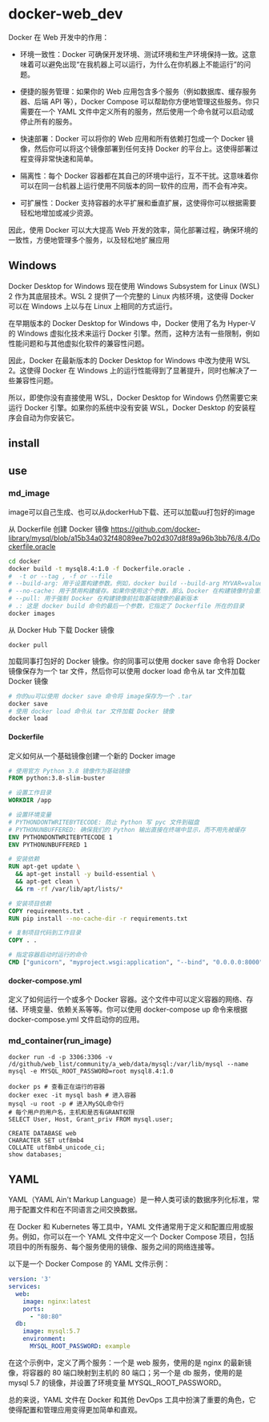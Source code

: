 # docker-web_dev

Docker 在 Web 开发中的作用：

- 环境一致性：Docker 可确保开发环境、测试环境和生产环境保持一致。这意味着可以避免出现“在我机器上可以运行，为什么在你机器上不能运行”的问题。

- 便捷的服务管理：如果你的 Web 应用包含多个服务（例如数据库、缓存服务器、后端 API 等），Docker Compose 可以帮助你方便地管理这些服务。你只需要在一个 YAML 文件中定义所有的服务，然后使用一个命令就可以启动或停止所有的服务。

- 快速部署：Docker 可以将你的 Web 应用和所有依赖打包成一个 Docker 镜像，然后你可以将这个镜像部署到任何支持 Docker 的平台上。这使得部署过程变得非常快速和简单。

- 隔离性：每个 Docker 容器都在其自己的环境中运行，互不干扰。这意味着你可以在同一台机器上运行使用不同版本的同一软件的应用，而不会有冲突。

- 可扩展性：Docker 支持容器的水平扩展和垂直扩展，这使得你可以根据需要轻松地增加或减少资源。

因此，使用 Docker 可以大大提高 Web 开发的效率，简化部署过程，确保环境的一致性，方便地管理多个服务，以及轻松地扩展应用

## Windows

Docker Desktop for Windows 现在使用 Windows Subsystem for Linux (WSL) 2 作为其底层技术。WSL 2 提供了一个完整的 Linux 内核环境，这使得 Docker 可以在 Windows 上以与在 Linux 上相同的方式运行。

在早期版本的 Docker Desktop for Windows 中，Docker 使用了名为 Hyper-V 的 Windows 虚拟化技术来运行 Docker 引擎。然而，这种方法有一些限制，例如性能问题和与其他虚拟化软件的兼容性问题。

因此，Docker 在最新版本的 Docker Desktop for Windows 中改为使用 WSL 2。这使得 Docker 在 Windows 上的运行性能得到了显著提升，同时也解决了一些兼容性问题。

所以，即使你没有直接使用 WSL，Docker Desktop for Windows 仍然需要它来运行 Docker 引擎。如果你的系统中没有安装 WSL，Docker Desktop 的安装程序会自动为你安装它。

## install

## use

### md_image

image可以自己生成、也可以从dockerHub下载、还可以加载uu打包好的image

从 Dockerfile 创建 Docker 镜像
https://github.com/docker-library/mysql/blob/a15b34a032f48089ee7b02d307d8f89a96b3bb76/8.4/Dockerfile.oracle

```sh
cd docker
docker build -t mysql8.4:1.0 -f Dockerfile.oracle .
#  -t or --tag , -f or --file
# --build-arg: 用于设置构建参数。例如，docker build --build-arg MYVAR=value .
# --no-cache: 用于禁用构建缓存。如果你使用这个参数，那么 Docker 在构建镜像时会重新执行所有的步骤，而不是使用缓存的结果
# --pull: 用于强制 Docker 在构建镜像前拉取基础镜像的最新版本
# .: 这是 docker build 命令的最后一个参数，它指定了 Dockerfile 所在的目录
docker images
```

从 Docker Hub 下载 Docker 镜像

```shell
docker pull
```

加载同事打包好的 Docker 镜像。你的同事可以使用 docker save 命令将 Docker 镜像保存为一个 tar 文件，然后你可以使用 docker load 命令从 tar 文件加载 Docker 镜像

```sh
# 你的uu可以使用 docker save 命令将 image保存为一个 .tar
docker save
# 使用 docker load 命令从 tar 文件加载 Docker 镜像
docker load
```

#### Dockerfile

定义如何从一个基础镜像创建一个新的 Docker image

```dockerfile
# 使用官方 Python 3.8 镜像作为基础镜像
FROM python:3.8-slim-buster

# 设置工作目录
WORKDIR /app

# 设置环境变量
# PYTHONDONTWRITEBYTECODE: 防止 Python 写 pyc 文件到磁盘
# PYTHONUNBUFFERED: 确保我们的 Python 输出直接在终端中显示，而不用先被缓存
ENV PYTHONDONTWRITEBYTECODE 1
ENV PYTHONUNBUFFERED 1

# 安装依赖
RUN apt-get update \
  && apt-get install -y build-essential \
  && apt-get clean \
  && rm -rf /var/lib/apt/lists/*

# 安装项目依赖
COPY requirements.txt .
RUN pip install --no-cache-dir -r requirements.txt

# 复制项目代码到工作目录
COPY . .

# 指定容器启动时运行的命令
CMD ["gunicorn", "myproject.wsgi:application", "--bind", "0.0.0.0:8000"]
```

#### docker-compose.yml

定义了如何运行一个或多个 Docker 容器。这个文件中可以定义容器的网络、存储、环境变量、依赖关系等等。你可以使用 docker-compose up 命令来根据 docker-compose.yml 文件启动你的应用。

### md_container(run_image)

```shell
docker run -d -p 3306:3306 -v /d/github/web_list/community/a_web/data/mysql:/var/lib/mysql --name mysql -e MYSQL_ROOT_PASSWORD=root mysql8.4:1.0

docker ps # 查看正在运行的容器
docker exec -it mysql bash # 进入容器
mysql -u root -p # 进入MySQL命令行
# 每个用户的用户名，主机和是否有GRANT权限
SELECT User, Host, Grant_priv FROM mysql.user;

CREATE DATABASE web
CHARACTER SET utf8mb4
COLLATE utf8mb4_unicode_ci;
show databases;
```

## YAML

YAML（YAML Ain't Markup Language）是一种人类可读的数据序列化标准，常用于配置文件和在不同语言之间交换数据。

在 Docker 和 Kubernetes 等工具中，YAML 文件通常用于定义和配置应用或服务。例如，你可以在一个 YAML 文件中定义一个 Docker Compose 项目，包括项目中的所有服务、每个服务使用的镜像、服务之间的网络连接等。

以下是一个 Docker Compose 的 YAML 文件示例：

```yaml
version: '3'
services:
  web:
    image: nginx:latest
    ports:
      - "80:80"
  db:
    image: mysql:5.7
    environment:
      MYSQL_ROOT_PASSWORD: example
```

在这个示例中，定义了两个服务：一个是 web 服务，使用的是 nginx 的最新镜像，将容器的 80 端口映射到主机的 80 端口；另一个是 db 服务，使用的是 mysql 5.7 的镜像，并设置了环境变量 MYSQL_ROOT_PASSWORD。

总的来说，YAML 文件在 Docker 和其他 DevOps 工具中扮演了重要的角色，它使得配置和管理应用变得更加简单和直观。
